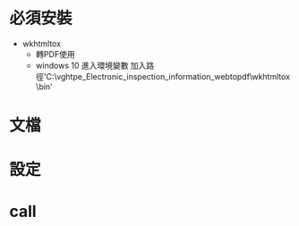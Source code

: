 # 必須安裝
* wkhtmltox
    - 轉PDF使用
    - windows 10 進入環境變數
        加入路徑'C:\vghtpe_Electronic_inspection_information_webtopdf\wkhtmltox\bin'

# 文檔

# 設定

# call

